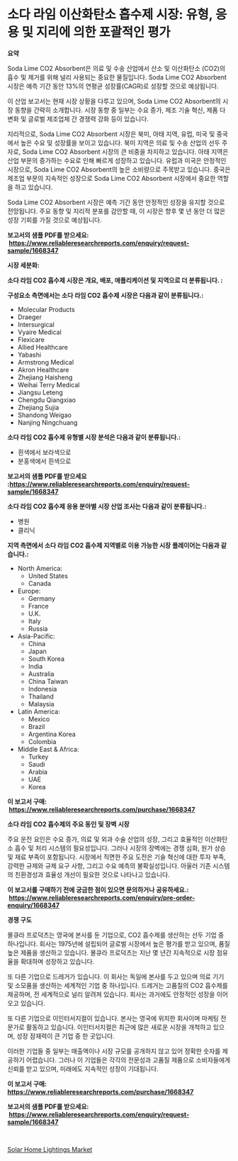 <p><h1>소다 라임 이산화탄소 흡수제 시장: 유형, 응용 및 지리에 의한 포괄적인 평가</h1></p><p><strong>요약</strong></p>
<p><p>Soda Lime CO2 Absorbent은 의료 및 수송 산업에서 산소 및 이산화탄소 (CO2)의 흡수 및 제거를 위해 널리 사용되는 중요한 물질입니다. Soda Lime CO2 Absorbent 시장은 예측 기간 동안 13%의 연평균 성장률(CAGR)로 성장할 것으로 예상됩니다.</p><p>이 산업 보고서는 현재 시장 상황을 다루고 있으며, Soda Lime CO2 Absorbent의 시장 동향을 간략히 소개합니다. 시장 동향 중 일부는 수요 증가, 제조 기술 혁신, 제품 다변화 및 글로벌 제조업체 간 경쟁력 강화 등이 있습니다.</p><p>지리적으로, Soda Lime CO2 Absorbent 시장은 북미, 아태 지역, 유럽, 미국 및 중국에서 높은 수요 및 성장률을 보이고 있습니다. 북미 지역은 의료 및 수송 산업의 선두 주자로, Soda Lime CO2 Absorbent 시장의 큰 비중을 차지하고 있습니다. 아태 지역은 산업 부문의 증가하는 수요로 인해 빠르게 성장하고 있습니다. 유럽과 미국은 안정적인 시장으로, Soda Lime CO2 Absorbent의 높은 소비량으로 주목받고 있습니다. 중국은 제조업 부문의 지속적인 성장으로 Soda Lime CO2 Absorbent 시장에서 중요한 역할을 하고 있습니다.</p><p>Soda Lime CO2 Absorbent 시장은 예측 기간 동안 안정적인 성장을 유지할 것으로 전망됩니다. 주요 동향 및 지리적 분포를 감안할 때, 이 시장은 향후 몇 년 동안 더 많은 성장 기회를 가질 것으로 예상됩니다.</p></p>
<p><strong>보고서의 샘플 PDF를 받으세요: &nbsp;<a href="https://www.reliableresearchreports.com/enquiry/request-sample/1668347">https://www.reliableresearchreports.com/enquiry/request-sample/1668347</a></strong></p>
<p><strong>시장 세분화:</strong></p>
<p><strong> 소다 라임 CO2 흡수제 시장은 개요, 배포, 애플리케이션 및 지역으로 더 분류됩니다. :</strong></p>
<p><strong>구성요소 측면에서는 소다 라임 CO2 흡수제 시장은 다음과 같이 분류됩니다.:</strong></p>
<p><ul><li>Molecular Products</li><li>Draeger</li><li>Intersurgical</li><li>Vyaire Medical</li><li>Flexicare</li><li>Allied Healthcare</li><li>Yabashi</li><li>Armstrong Medical</li><li>Akron Healthcare</li><li>Zhejiang Haisheng</li><li>Weihai Terry Medical</li><li>Jiangsu Leteng</li><li>Chengdu Qiangxiao</li><li>Zhejiang Sujia</li><li>Shandong Weigao</li><li>Nanjing Ningchuang</li></ul></p>
<p><strong> 소다 라임 CO2 흡수제 유형별 시장 분석은 다음과 같이 분류됩니다.:</strong></p>
<p><ul><li>흰색에서 보라색으로</li><li>분홍색에서 흰색으로</li></ul></p>
<p><strong>보고서의 샘플 PDF를 받으세요 :<a href="https://www.reliableresearchreports.com/enquiry/request-sample/1668347">https://www.reliableresearchreports.com/enquiry/request-sample/1668347</a></strong></p>
<p><strong> 소다 라임 CO2 흡수제 응용 분야별 시장 산업 조사는 다음과 같이 분류됩니다.:</strong></p>
<p><ul><li>병원</li><li>클리닉</li></ul></p>
<p><strong>지역 측면에서 소다 라임 CO2 흡수제 지역별로 이용 가능한 시장 플레이어는 다음과 같습니다.:</strong></p>
<p><ul>
    <li>
        North America:
        <ul>
            <li>United States</li>
            <li>Canada</li>
        </ul>
    </li>
    <li>
        Europe:
        <ul>
            <li>Germany</li>
            <li>France</li>
            <li>U.K.</li>
            <li>Italy</li>
            <li>Russia</li>
        </ul>
    </li>
    <li>
        Asia-Pacific:
        <ul>
            <li>China</li>
            <li>Japan</li>
            <li>South Korea</li>
            <li>India</li>
            <li>Australia</li>
            <li>China Taiwan</li>
            <li>Indonesia</li>
            <li>Thailand</li>
            <li>Malaysia</li>
        </ul>
    </li>
    <li>
        Latin America:
        <ul>
            <li>Mexico</li>
            <li>Brazil</li>
            <li>Argentina Korea</li>
            <li>Colombia</li>
        </ul>
    </li>
    <li>
        Middle East & Africa:
        <ul>
            <li>Turkey</li>
            <li>Saudi</li>
            <li>Arabia</li>
            <li>UAE</li>
            <li>Korea</li>
        </ul>
    </li>
    </ul></p>
<p><strong>이 보고서 구매: &nbsp;<a href="https://www.reliableresearchreports.com/purchase/1668347">https://www.reliableresearchreports.com/purchase/1668347</a></strong></p>
<p><strong>소다 라임 CO2 흡수제의 주요 동인 및 장벽 시장</strong></p>
<p><p>주요 운전 요인은 수요 증가, 의료 및 외과 수술 산업의 성장, 그리고 효율적인 이산화탄소 흡수 및 처리 시스템의 필요성입니다. 그러나 시장의 장벽에는 경쟁 심화, 원가 상승 및 재료 부족이 포함됩니다. 시장에서 직면한 주요 도전은 기술 혁신에 대한 투자 부족, 강력한 규제와 규제 요구 사항, 그리고 수요 예측의 불확실성입니다. 아울러 기존 시스템의 친환경성과 효율성 개선이 필요한 것으로 나타나고 있습니다.</p></p>
<p><strong>이 보고서를 구매하기 전에 궁금한 점이 있으면 문의하거나 공유하세요.: &nbsp;<a href="https://www.reliableresearchreports.com/enquiry/pre-order-enquiry/1668347">https://www.reliableresearchreports.com/enquiry/pre-order-enquiry/1668347</a></strong></p>
<p><strong>경쟁 구도</strong></p>
<p><p>몰큐라 프로덕츠는 영국에 본사를 둔 기업으로, CO2 흡수제를 생산하는 선두 기업 중 하나입니다. 회사는 1975년에 설립되어 글로벌 시장에서 높은 평가를 받고 있으며, 품질 높은 제품을 생산하고 있습니다. 몰큐라 프로덕츠는 지난 몇 년간 지속적으로 시장 점유율을 확대하며 성장하고 있습니다. </p><p>또 다른 기업으로 드레거가 있습니다. 이 회사는 독일에 본사를 두고 있으며 의료 기기 및 소모품을 생산하는 세계적인 기업 중 하나입니다. 드레거는 고품질의 CO2 흡수제를 제공하며, 전 세계적으로 널리 알려져 있습니다. 회사는 과거에도 안정적인 성장을 이어오고 있습니다.</p><p>또 다른 기업으로 이인터서지컬이 있습니다. 본사는 영국에 위치한 회사이며 마케팅 전문가로 활동하고 있습니다. 이인터서지컬은 최근에 많은 새로운 시장을 개척하고 있으며, 성장 잠재력이 큰 기업 중 한 곳입니다.</p><p>이러한 기업들 중 일부는 매출액이나 시장 규모를 공개하지 않고 있어 정확한 숫자를 제공하기 어렵습니다. 그러나 이 기업들은 각각의 전문성과 고품질 제품으로 소비자들에게 신뢰를 받고 있으며, 미래에도 지속적인 성장이 기대됩니다.</p></p>
<p><strong>이 보고서 구매: &nbsp; <a href="https://www.reliableresearchreports.com/purchase/1668347">https://www.reliableresearchreports.com/purchase/1668347</a></strong></p>
<p><strong>보고서의 샘플 PDF를 받으세요: &nbsp;<a href="https://www.reliableresearchreports.com/enquiry/request-sample/1668347">https://www.reliableresearchreports.com/enquiry/request-sample/1668347</a></strong><strong></strong></p>
<p>&nbsp;</p>
<p><p><a href="https://github.com/BryceTownsendr/Market-Research-Report-List-4/blob/main/solar-home-lightings-market.md">Solar Home Lightings Market</a></p></p>